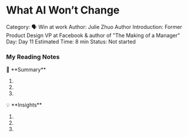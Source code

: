 # What AI Won’t Change

Category: 🗣  Win at work
Author: Julie Zhuo
Author Introduction: Former Product Design VP at Facebook & author of "The Making of a Manager"
Day: Day 11
Estimated Time: 8 min
Status: Not started

### My Reading Notes

<aside>
📃 **Summary**

</aside>

1. 
2. 
3. 

<aside>
💡 **Insights**

</aside>

1. 
2. 
3.